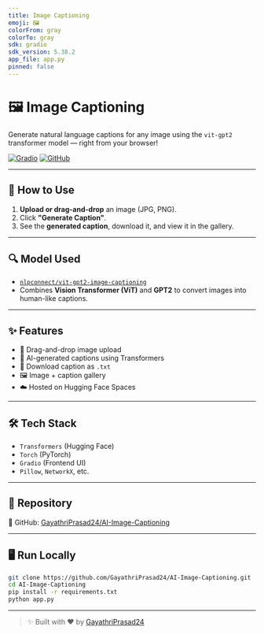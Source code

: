 ```yaml
---
title: Image Captioning
emoji: 🖼️
colorFrom: gray
colorTo: gray
sdk: gradio
sdk_version: 5.38.2
app_file: app.py
pinned: false
---
```


# 🖼️ Image Captioning

Generate natural language captions for any image using the `vit-gpt2` transformer model — right from your browser!

[![Gradio](https://img.shields.io/badge/Made%20with-Gradio-FF6E42?logo=gradio)](https://gradio.app/)
[![GitHub](https://img.shields.io/badge/GitHub-Repo-blue?logo=github)](https://github.com/GayathriPrasad24/AI-Image-Captioning)

---

## 🚀 How to Use

1. **Upload or drag-and-drop** an image (JPG, PNG).
2. Click **"Generate Caption"**.
3. See the **generated caption**, download it, and view it in the gallery.

---

## 🔍 Model Used

- [`nlpconnect/vit-gpt2-image-captioning`](https://huggingface.co/nlpconnect/vit-gpt2-image-captioning)
- Combines **Vision Transformer (ViT)** and **GPT2** to convert images into human-like captions.

---

## ✨ Features

- 📂 Drag-and-drop image upload
- 🧠 AI-generated captions using Transformers
- 💾 Download caption as `.txt`
- 🖼️ Image + caption gallery
- ☁️ Hosted on Hugging Face Spaces

---

## 🛠 Tech Stack

- `Transformers` (Hugging Face)
- `Torch` (PyTorch)
- `Gradio` (Frontend UI)
- `Pillow`, `NetworkX`, etc.

---

## 📁 Repository

🔗 GitHub: [GayathriPrasad24/AI-Image-Captioning](https://github.com/GayathriPrasad24/AI-Image-Captioning)

---

## 🖥️ Run Locally

```bash
git clone https://github.com/GayathriPrasad24/AI-Image-Captioning.git
cd AI-Image-Captioning
pip install -r requirements.txt
python app.py
```

---

> ✨ Built with ❤️ by [GayathriPrasad24](https://huggingface.co/GayathriPrasad24)
